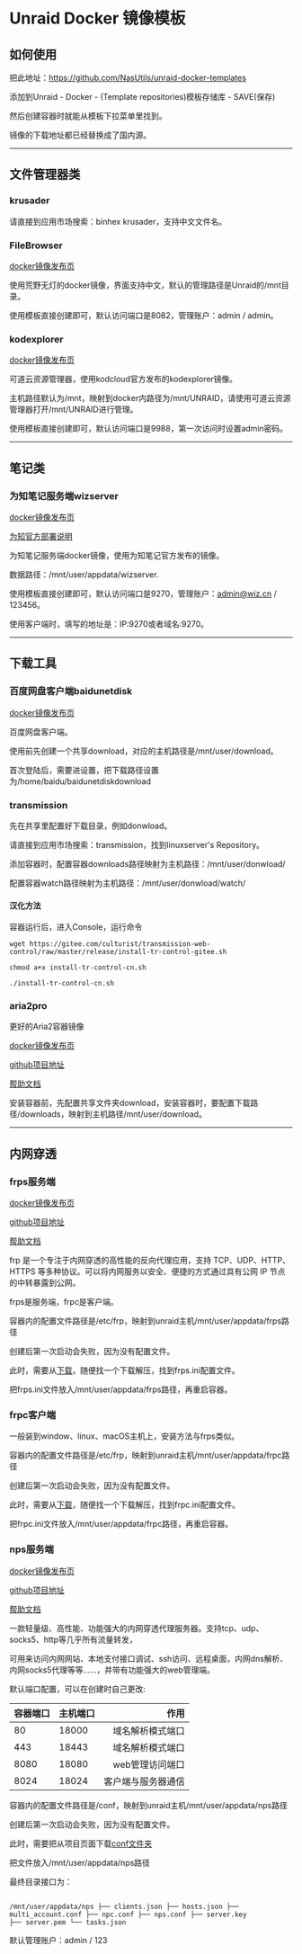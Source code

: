 # Unraid Docker 镜像模板

## 如何使用

把此地址：https://github.com/NasUtils/unraid-docker-templates

添加到Unraid - Docker - (Template repositories)模板存储库 - SAVE(保存)

然后创建容器时就能从模板下拉菜单里找到。

镜像的下载地址都已经替换成了国内源。

-----------

## 文件管理器类

### krusader

请直接到应用市场搜索：binhex krusader，支持中文文件名。

### FileBrowser

[docker镜像发布页](https://hub.docker.com/r/80x86/filebrowser)

使用荒野无灯的docker镜像，界面支持中文，默认的管理路径是Unraid的/mnt目录。

使用模板直接创建即可，默认访问端口是8082，管理账户：admin / admin。

### kodexplorer

[docker镜像发布页](https://hub.docker.com/r/kodcloud/kodexplorer)

可道云资源管理器，使用kodcloud官方发布的kodexplorer镜像。

主机路径默认为/mnt，映射到docker内路径为/mnt/UNRAID，请使用可道云资源管理器打开/mnt/UNRAID进行管理。

使用模板直接创建即可，默认访问端口是9988，第一次访问时设置admin密码。

-----------

## 笔记类

### 为知笔记服务端wizserver

[docker镜像发布页](https://hub.docker.com/r/wiznote/wizserver)

[为知官方部署说明](https://www.wiz.cn/zh-cn/docker)

为知笔记服务端docker镜像，使用为知笔记官方发布的镜像。

数据路径：/mnt/user/appdata/wizserver.

使用模板直接创建即可，默认访问端口是9270，管理账户：admin@wiz.cn / 123456。

使用客户端时，填写的地址是：IP:9270或者域名:9270。

-----------

## 下载工具

### 百度网盘客户端baidunetdisk

[docker镜像发布页](https://hub.docker.com/r/johnshine/baidunetdisk-crossover-vnc)

百度网盘客户端。

使用前先创建一个共享download，对应的主机路径是/mnt/user/download。

首次登陆后，需要进设置，把下载路径设置为/home/baidu/baidunetdiskdownload

### transmission

先在共享里配置好下载目录，例如donwload。

请直接到应用市场搜索：transmission，找到linuxserver's Repository。

添加容器时，配置容器downloads路径映射为主机路径：/mnt/user/donwload/

配置容器watch路径映射为主机路径：/mnt/user/donwload/watch/

#### 汉化方法

容器运行后，进入Console，运行命令

```shell
wget https://gitee.com/culturist/transmission-web-control/raw/master/release/install-tr-control-gitee.sh

chmod a+x install-tr-control-cn.sh

./install-tr-control-cn.sh
```

### aria2pro

更好的Aria2容器镜像

[docker镜像发布页](https://hub.docker.com/r/p3terx/aria2-pro)

[github项目地址](https://github.com/P3TERX/Aria2-Pro-Docker)

[帮助文档](https://p3terx.com/archives/docker-aria2-pro.html)

安装容器前，先配置共享文件夹download，安装容器时，要配置下载路径/downloads，映射到主机路径/mnt/user/download。

-----------

## 内网穿透

### frps服务端

[docker镜像发布页](https://hub.docker.com/r/snowdreamtech/frps)

[github项目地址](https://github.com/fatedier/frp)

[帮助文档](https://github.com/fatedier/frp/blob/dev/README_zh.md)

frp 是一个专注于内网穿透的高性能的反向代理应用，支持 TCP、UDP、HTTP、HTTPS 等多种协议。可以将内网服务以安全、便捷的方式通过具有公网 IP 节点的中转暴露到公网。

frps是服务端，frpc是客户端。

容器内的配置文件路径是/etc/frp，映射到unraid主机/mnt/user/appdata/frps路径

创建后第一次启动会失败，因为没有配置文件。

此时，需要从[下载](https://github.com/fatedier/frp/releases)，随便找一个下载解压，找到frps.ini配置文件。

把frps.ini文件放入/mnt/user/appdata/frps路径，再重启容器。

### frpc客户端

一般装到window、linux、macOS主机上，安装方法与frps类似。

容器内的配置文件路径是/etc/frp，映射到unraid主机/mnt/user/appdata/frpc路径

创建后第一次启动会失败，因为没有配置文件。

此时，需要从[下载](https://github.com/fatedier/frp/releases)，随便找一个下载解压，找到frpc.ini配置文件。

把frpc.ini文件放入/mnt/user/appdata/frpc路径，再重启容器。

### nps服务端

[docker镜像发布页](https://hub.docker.com/r/ffdfgdfg/nps)

[github项目地址](https://github.com/ehang-io/nps)

[帮助文档](https://ehang-io.github.io/nps)

一款轻量级、高性能、功能强大的内网穿透代理服务器。支持tcp、udp、socks5、http等几乎所有流量转发，

可用来访问内网网站、本地支付接口调试、ssh访问、远程桌面，内网dns解析、内网socks5代理等等……，并带有功能强大的web管理端。

默认端口配置，可以在创建时自己更改:

| 容器端口     | 主机端口  | 作用 |
| ------- | ------- | ----: |
| 80  | 18000 | 域名解析模式端口 |
| 443  | 18443 | 域名解析模式端口 |
| 8080 | 18080  | web管理访问端口 |
| 8024 | 18024 | 客户端与服务器通信 |

容器内的配置文件路径是/conf，映射到unraid主机/mnt/user/appdata/nps路径

创建后第一次启动会失败，因为没有配置文件。

此时，需要把从项目页面下载[conf文件夹](https://github.com/ehang-io/nps/tree/master/conf)

把文件放入/mnt/user/appdata/nps路径

最终目录接口为：

```

/mnt/user/appdata/nps ├── clients.json ├── hosts.json ├── multi_account.conf ├── npc.conf ├── nps.conf ├── server.key
├── server.pem └── tasks.json

```

默认管理账户：admin / 123
